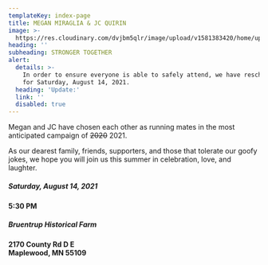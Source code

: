 ```yaml
---
templateKey: index-page
title: MEGAN MIRAGLIA & JC QUIRIN
image: >-
  https://res.cloudinary.com/dvjbm5qlr/image/upload/v1581383420/home/upload-flag_pe5y4g.jpg
heading: ''
subheading: STRONGER TOGETHER
alert:
  details: >-
    In order to ensure everyone is able to safely attend, we have rescheduled
    for Saturday, August 14, 2021.
  heading: 'Update:'
  link: ''
  disabled: true
---
```

Megan and JC have chosen each other as running mates in the most anticipated campaign of <strike>2020</strike> 2021.

As our dearest family, friends, supporters, and those that tolerate our goofy jokes, we hope you will join us this summer in celebration, love, and laughter.

##### **Saturday, August 14, 2021**
**5:30 PM**

##### **Bruentrup Historical Farm**
**2170 County Rd D E**\
**Maplewood, MN 55109**
